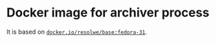 # Docker image for archiver process

It is based on [`docker.io/resolwe/base:fedora-31`](
https://hub.docker.com/r/resolwe/base/).

